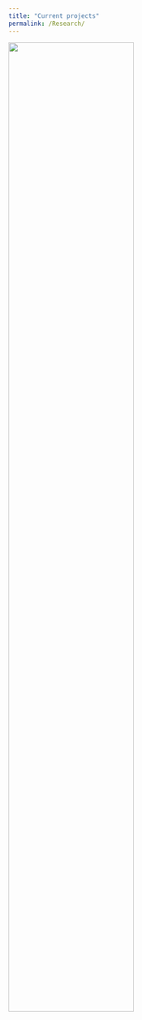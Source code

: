 ```yaml
---
title: "Current projects"
permalink: /Research/
---
```



<img src="DualCandConv.png" style="width:70%; border:0px solid; margin-right: 20px" align="left">
